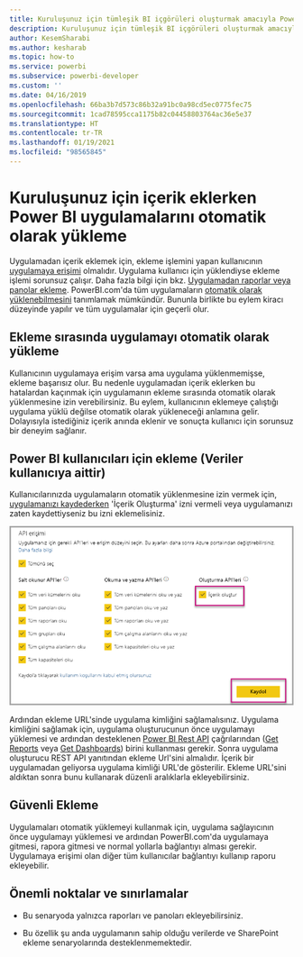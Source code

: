 ```yaml
---
title: Kuruluşunuz için tümleşik BI içgörüleri oluşturmak amacıyla Power BI tümleşik analizleri kullanarak ekleme yaparken Power BI uygulamalarını otomatik yükleme
description: Kuruluşunuz için tümleşik BI içgörüleri oluşturmak amacıyla Power BI tümleşik analizleri kullanarak ekleme yaparken Power BI uygulamalarını otomatik yükleme hakkında bilgi edinin.
author: KesemSharabi
ms.author: kesharab
ms.topic: how-to
ms.service: powerbi
ms.subservice: powerbi-developer
ms.custom: ''
ms.date: 04/16/2019
ms.openlocfilehash: 66ba3b7d573c86b32a91bc0a98cd5ec0775fec75
ms.sourcegitcommit: 1cad78595cca1175b82c04458803764ac36e5e37
ms.translationtype: HT
ms.contentlocale: tr-TR
ms.lasthandoff: 01/19/2021
ms.locfileid: "98565845"
---
```

# <a name="auto-install-power-bi-apps-when-embedding-for-your-organization"></a>Kuruluşunuz için içerik eklerken Power BI uygulamalarını otomatik olarak yükleme

Uygulamadan içerik eklemek için, ekleme işlemini yapan kullanıcının [uygulamaya erişimi](../../collaborate-share/service-create-distribute-apps.md) olmalıdır. Uygulama kullanıcı için yüklendiyse ekleme işlemi sorunsuz çalışır. Daha fazla bilgi için bkz. [Uygulamadan raporlar veya panolar ekleme](./index.yml). PowerBI.com'da tüm uygulamaların [otomatik olarak yüklenebilmesini](https://powerbi.microsoft.com/blog/automatically-install-apps/) tanımlamak mümkündür. Bununla birlikte bu eylem kiracı düzeyinde yapılır ve tüm uygulamalar için geçerli olur.

## <a name="auto-install-app-on-embedding"></a>Ekleme sırasında uygulamayı otomatik olarak yükleme

Kullanıcının uygulamaya erişim varsa ama uygulama yüklenmemişse, ekleme başarısız olur. Bu nedenle uygulamadan içerik eklerken bu hatalardan kaçınmak için uygulamanın ekleme sırasında otomatik olarak yüklenmesine izin verebilirsiniz. Bu eylem, kullanıcının eklemeye çalıştığı uygulama yüklü değilse otomatik olarak yükleneceği anlamına gelir. Dolayısıyla istediğiniz içerik anında eklenir ve sonuçta kullanıcı için sorunsuz bir deneyim sağlanır.

## <a name="embed-for-power-bi-users-user-owns-data"></a>Power BI kullanıcıları için ekleme (Veriler kullanıcıya aittir)

Kullanıcılarınızda uygulamaların otomatik yüklenmesine izin vermek için, [uygulamanızı kaydederken](register-app.md#register-an-azure-ad-app) 'İçerik Oluşturma' izni vermeli veya uygulamanızı zaten kaydettiyseniz bu izni eklemelisiniz.

![İçerik oluşturan uygulamayı kaydetme](media/embed-auto-install-app/register-app-create-content.png)

Ardından ekleme URL'sinde uygulama kimliğini sağlamalısınız. Uygulama kimliğini sağlamak için, uygulama oluşturucunun önce uygulamayı yüklemesi ve ardından desteklenen [Power BI Rest API](/rest/api/power-bi/) çağrılarından ([Get Reports](/rest/api/power-bi/reports/getreports) veya [Get Dashboards](/rest/api/power-bi/dashboards/getdashboards)) birini kullanması gerekir. Sonra uygulama oluşturucu REST API yanıtından ekleme Url'sini almalıdır. İçerik bir uygulamadan geliyorsa uygulama kimliği URL'de gösterilir.  Ekleme URL'sini aldıktan sonra bunu kullanarak düzenli aralıklarla ekleyebilirsiniz.

## <a name="secure-embed"></a>Güvenli Ekleme

Uygulamaları otomatik yüklemeyi kullanmak için, uygulama sağlayıcının önce uygulamayı yüklemesi ve ardından PowerBI.com'da uygulamaya gitmesi, rapora gitmesi ve normal yollarla bağlantıyı alması gerekir. Uygulamaya erişimi olan diğer tüm kullanıcılar bağlantıyı kullanıp raporu ekleyebilir.

## <a name="considerations-and-limitations"></a>Önemli noktalar ve sınırlamalar

* Bu senaryoda yalnızca raporları ve panoları ekleyebilirsiniz.

* Bu özellik şu anda uygulamanın sahip olduğu verilerde ve SharePoint ekleme senaryolarında desteklenmemektedir.